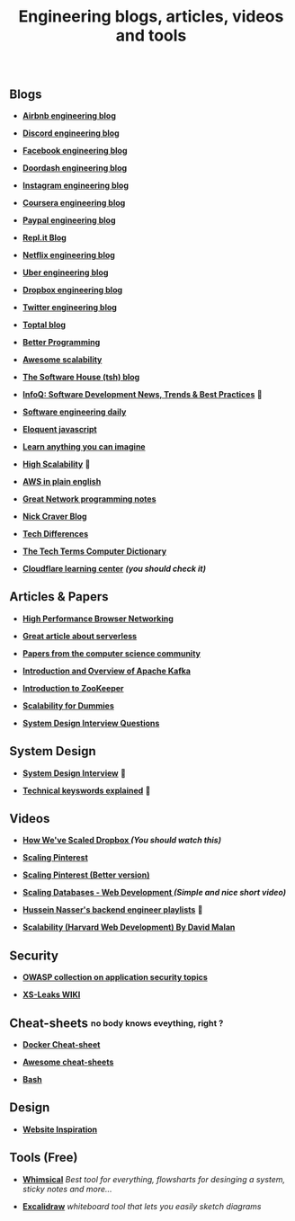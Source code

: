 # <p align="center">Engineering blogs, articles, videos and tools</p>



<br />


## Blogs

* **[Airbnb engineering blog](https://medium.com/airbnb-engineering)**

* **[Discord engineering blog](https://blog.discord.com/tagged/engineering)**

* **[Facebook engineering blog](https://engineering.fb.com)**

* **[Doordash engineering blog](https://doordash.engineering)**

* **[Instagram engineering blog](https://instagram-engineering.com)**

* **[Coursera engineering blog](https://medium.com/coursera-engineering)**

* **[Paypal engineering blog](https://medium.com/paypal-engineering)**

* **[Repl.it Blog](https://blog.replit.com)**

* **[Netflix engineering blog](https://netflixtechblog.com)**

* **[Uber engineering blog](https://eng.uber.com)**

* **[Dropbox engineering blog](https://dropbox.tech)**

* **[Twitter engineering blog](https://blog.twitter.com/engineering/en_us.html)**

* **[Toptal blog](https://www.toptal.com/developers/blog)**

* **[Better Programming](https://betterprogramming.pub)**

* **[Awesome scalability](http://awesome-scalability.com)**

* **[The Software House (tsh) blog](https://tsh.io/blog/)**

* **[InfoQ: Software Development News, Trends & Best Practices](https://www.infoq.com)** 📍

* **[Software engineering daily](https://softwareengineeringdaily.com)**

* **[Eloquent javascript](https://eloquentjavascript.net/)**

* **[Learn anything you can imagine](https://www.tutorialspoint.com/tutorialslibrary.htm)**

* **[High Scalability](http://highscalability.com)** 📍

* **[AWS in plain english](https://aws.plainenglish.io)**

* **[Great Network programming notes](http://networkprogrammingnotes.blogspot.com)**

* **[Nick Craver Blog](https://nickcraver.com/blog/archive/)**

* **[Tech Differences](https://techdifferences.com)**

* **[The Tech Terms Computer Dictionary](https://techterms.com)**

* **[Cloudflare learning center](https://www.cloudflare.com/learning/)** ***(you should check it)***

## Articles & Papers

* **[High Performance Browser Networking](https://hpbn.co)**

* **[Great article about serverless](https://martinfowler.com/articles/serverless.html)**

* **[Papers from the computer science community](https://github.com/papers-we-love/papers-we-love)**

* **[Introduction and Overview of Apache Kafka](https://www.slideshare.net/mumrah/kafka-talk-tri-hug)**

* **[Introduction to ZooKeeper](https://www.slideshare.net/mumrah/introduction-to-zookeeper-trihug-may-22-2012)**

* **[Scalability for Dummies](https://www.lecloud.net/tagged/scalability)**

* **[System Design Interview Questions](https://www.hackingnote.com/en/interview/system-design-interview-questions)**

## System Design
* **[System Design Interview](https://github.com/checkcheckzz/system-design-interview)** 📍

* **[Technical keyswords explained](https://gist.github.com/vasanthk/485d1c25737e8e72759f)** 📍

## Videos

* **[How We've Scaled Dropbox
](https://www.youtube.com/watch?v=PE4gwstWhmc)** ***(You should watch this)***

* **[Scaling Pinterest](https://www.youtube.com/watch?v=GW2cnp2tdh8)**

* **[Scaling Pinterest (Better version)](https://www.youtube.com/watch?v=jQNCuD_hxdQ)**

* **[Scaling Databases - Web Development
](https://www.youtube.com/watch?v=dkhOZOmV7Fo)** ***(Simple and nice short video)***

* **[Hussein Nasser's backend engineer playlists](https://www.husseinnasser.com/p/software-engineering-videos.html)** 📍

* **[Scalability (Harvard Web Development) By David Malan](https://www.youtube.com/watch?v=-W9F__D3oY4&list=PLifX7FLW45Ncn-YnaBPSsVz2HYsW8mfAX)**


## Security

* **[OWASP collection on application security topics](https://cheatsheetseries.owasp.org/cheatsheets/AJAX_Security_Cheat_Sheet.html)**

* **[XS-Leaks WIKI](https://xsleaks.dev)**


## Cheat-sheets <sub><sup>no body knows eveything, right ?</sup></sub>
* **[Docker Cheat-sheet](https://dockerlabs.collabnix.com/docker/cheatsheet/)**

* **[Awesome cheat-sheets](https://github.com/LeCoupa/awesome-cheatsheets)**

* **[Bash](https://github.com/Idnan/bash-guide)**

## Design

* **[Website Inspiration](https://onepagelove.com)**

## Tools (Free)

* **[Whimsical](https://whimsical.com)**
  *Best tool for everything, flowsharts for desinging a system, sticky notes and more...*
  
* **[Excalidraw](https://excalidraw.com)** *whiteboard tool that lets you easily sketch diagrams*
  
 
